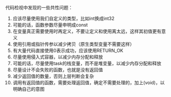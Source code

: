 代码检视中发现的一些共性问题：
1. 应该尽量使用我们自定义的类型，比如int换成int32
1. 可能的话，函数参数尽量申明成const
1. 在变量真正需要使用时再定义，不要让定义和使用离太远，这样其初值更有意义
1. 使用引用或指针传参以减少拷贝（原生类型变量不需要这样）
1. 有大量代码直接使用0表示成功，应该使用RETURN_OK 
1. 尽量使用侵入式容器，以减少内存分配和释放
1. 可能的话，尽量使用task的栈变量，而不是堆变量，以减少内存分配和释放 
1. 尽量设计不会失败的函数，也就是没有返回值
1. 减少返回值的数量，否则上层判断会复杂
1. 调用有返回值的函数，需要处理返回值，确定不需要处理的，加上(void)，以明确自己的意图
